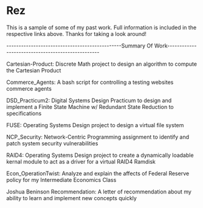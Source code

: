 Rez
===

This is a sample of some of my past work.
Full information is included in the respective links above.
Thanks for taking a look around!



-----------------------------------------------Summary Of Work--------------------------------------------------

Cartesian-Product: Discrete Math project to design an algorithm to compute the Cartesian Product

Commerce_Agents: A bash script for controlling a testing websites commerce agents

DSD_Practicum2: Digital Systems Design Practicum to design and implement a Finite State Machine w/ Redundant 
State Reduction to specifications

FUSE: Operating Systems Design project to design a virtual file system

NCP_Security: Network-Centric Programming assignment to identify and patch system security vulnerabilities

RAID4: Operating Systems Design project to create a dynamically loadable kernal module to act as a driver for
a virtual RAID4 Ramdisk

Econ_OperationTwist: Analyze and explain the affects of Federal Reserve policy for my Intermediate Economics Class

Joshua Beninson Recommendation: A letter of recommendation about my ability to  learn and implement new concepts quickly
